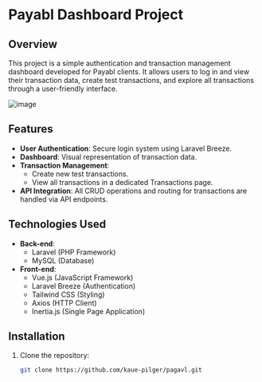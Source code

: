 # Payabl Dashboard Project

## Overview

This project is a simple authentication and transaction management dashboard developed for Payabl clients. It allows users to log in and view their transaction data, create test transactions, and explore all transactions through a user-friendly interface.

![image](storage/app/private/pagavl.png)

## Features

- **User Authentication**: Secure login system using Laravel Breeze.
- **Dashboard**: Visual representation of transaction data.
- **Transaction Management**: 
  - Create new test transactions.
  - View all transactions in a dedicated Transactions page.
- **API Integration**: All CRUD operations and routing for transactions are handled via API endpoints.

## Technologies Used

- **Back-end**: 
  - Laravel (PHP Framework)
  - MySQL (Database)
- **Front-end**: 
  - Vue.js (JavaScript Framework)
  - Laravel Breeze (Authentication)
  - Tailwind CSS (Styling)
  - Axios (HTTP Client)
  - Inertia.js (Single Page Application)

## Installation

1. Clone the repository:
   ```bash
   git clone https://github.com/kaue-pilger/pagavl.git
